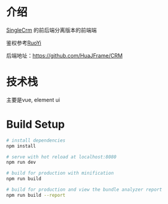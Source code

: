 # 介绍
[SingleCrm](https://github.com/HuaJFrame/SingleCrm)
的前后端分离版本的前端端

鉴权参考[RuoYi](https://github.com/yangzongzhuan/RuoYi)

后端地址：https://github.com/HuaJFrame/CRM

# 技术栈
主要是vue, element ui

# Build Setup

``` bash
# install dependencies
npm install

# serve with hot reload at localhost:8080
npm run dev

# build for production with minification
npm run build

# build for production and view the bundle analyzer report
npm run build --report
```
